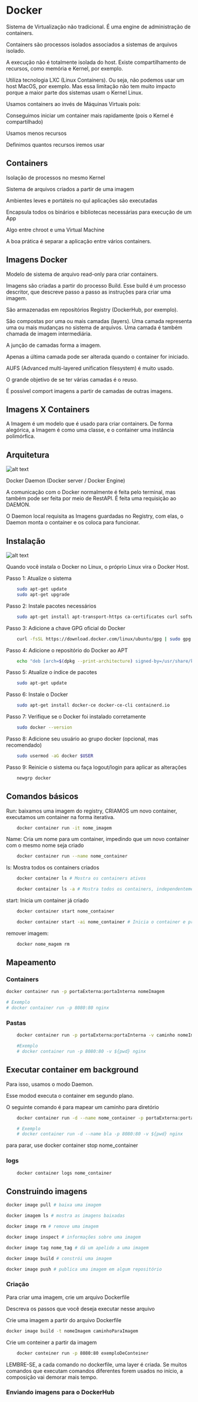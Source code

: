 # Docker

Sistema de Virtualização não tradicional. É uma engine de administração de containers.

Containers são processos isolados associados a sistemas de arquivos isolado. 

A execução não é totalmente isolada do host. Existe compartilhamento de recursos, como memória e Kernel, por exemplo.

Utiliza tecnologia LXC (Linux Containers). Ou seja, não podemos usar um host MacOS, por exemplo. Mas essa limitação não tem muito impacto porque a maior parte dos sistemas usam o Kernel Linux.

Usamos containers ao invés de Máquinas Virtuais pois:

Conseguimos iniciar um container mais rapidamente (pois o Kernel é compartilhado)

Usamos menos recursos

Definimos quantos recursos iremos usar

## Containers 

Isolação de processos no mesmo Kernel

Sistema de arquivos criados a partir de uma imagem

Ambientes leves e portáteis no qul aplicações são executadas

Encapsula todos os binários e bibliotecas necessárias para execução de um App

Algo entre chroot e uma Virtual Machine

A boa prática é separar a aplicação entre vários containers.

## Imagens Docker

Modelo de sistema de arquivo read-only para criar containers.

Imagens são criadas a partir do processo Build. Esse build é um processo descritor, que descreve passo a passo as instruções para criar uma imagem.

São armazenadas em repositórios Registry (DockerHub, por exemplo). 

São compostas por uma ou mais camadas (layers). Uma camada representa uma ou mais mudanças no sistema de arquivos. Uma camada é também chamada de imagem intermediária.

A junção de camadas forma a imagem.

Apenas a última camada pode ser alterada quando o container for iniciado.

AUFS (Advanced multi-layered unification filesystem) é muito usado.

O grande objetivo de se ter várias camadas é o reuso.

É possível comport imagens a partir de camadas de outras imagens.

## Imagens X Containers

A Imagem é um modelo que é usado para criar containers. De forma alegórica, a Imagem é como uma classe, e o container uma instância polimórfica.

## Arquitetura

![alt text](image.png)

Docker Daemon (Docker server / Docker Engine)

A comunicação com o Docker normalmente é feita pelo terminal, mas também pode ser feita por meio de RestAPI. É feita uma requisição ao DAEMON.

O Daemon local requisita as Imagens guardadas no Registry, com elas, o Daemon monta o container e os coloca para funcionar.

## Instalação

![alt text](image-1.png)

Quando você instala o Docker no Linux, o próprio Linux vira o Docker Host.

Passo 1: Atualize o sistema
```bash
    sudo apt-get update
    sudo apt-get upgrade
```


Passo 2: Instale pacotes necessários
```bash
    sudo apt-get install apt-transport-https ca-certificates curl software-properties-common
```


Passo 3: Adicione a chave GPG oficial do Docker
```bash
    curl -fsSL https://download.docker.com/linux/ubuntu/gpg | sudo gpg --dearmor -o /usr/share/keyrings/docker-archive-keyring.gpg
```

Passo 4: Adicione o repositório do Docker ao APT
```bash
    echo "deb [arch=$(dpkg --print-architecture) signed-by=/usr/share/keyrings/docker-archive-keyring.gpg] https://download.docker.com/linux/ubuntu $(lsb_release -cs) stable" | sudo tee /etc/apt/sources.list.d/docker.list > /dev/null
```



Passo 5: Atualize o índice de pacotes
```bash
    sudo apt-get update
```


Passo 6: Instale o Docker
```bash
    sudo apt-get install docker-ce docker-ce-cli containerd.io
```


Passo 7: Verifique se o Docker foi instalado corretamente
```bash
    sudo docker --version
```


Passo 8: Adicione seu usuário ao grupo docker (opcional, mas recomendado)
```bash
    sudo usermod -aG docker $USER
```


Passo 9: Reinicie o sistema ou faça logout/login para aplicar as alterações
```bash
    newgrp docker
```

## Comandos básicos

Run: baixamos uma imagem do registry, CRIAMOS um novo container, executamos um container na forma iterativa.

```bash
    docker container run -it nome_imagem
```

Name: Cria um nome para um container, impedindo que um novo container com o mesmo nome seja criado

```bash
    docker container run --name nome_container
```

ls: Mostra todos os containers criados

```bash
    docker container ls # Mostra os containers ativos

    docker container ls -a # Mostra todos os containers, independentemente de estado
```

start: Inicia um container já criado

```bash
    docker container start nome_container

    docker container start -ai nome_container # Inicia o container e prende ele ao terminal 
```

remover imagem:

```bash
    docker nome_magem rm 
```

## Mapeamento 

### Containers 

```bash
docker container run -p portaExterna:portaInterna nomeImagem

# Exemplo 
# docker container run -p 8080:80 nginx
```

### Pastas

```bash
    docker container run -p portaExterna:portaInterna -v caminho nomeImagem

    #Exemplo
    # docker container run -p 8080:80 -v ${pwd} nginx
```

## Executar container em background

Para isso, usamos o modo Daemon.

Esse modod executa o container em segundo plano.

O seguinte comando é para mapear um caminho para diretório

```bash
    docker container run -d --name nome_container -p portaExterna:portaInterna -v caminho nomeImagem

    # Exemplo
    # docker container run -d --name bla -p 8080:80 -v ${pwd} nginx
```

para parar, use docker container stop nome_container 

### logs

```bash
    docker container logs nome_container 
```

## Construindo imagens

```bash
docker image pull # baixa uma imagem

docker imagem ls # mostra as imagens baixadas

docker image rm # remove uma imagem

docker image inspect # informações sobre uma imagem

docker image tag nome_tag # dá um apelido a uma imagem

docker image build # constrói uma imagem

docker image push # publica uma imagem em algum repositório
```

### Criação

Para criar uma imagem, crie um arquivo Dockerfile

Descreva os passos que você deseja executar nesse arquivo

Crie uma imagem a partir do arquivo Dockerfile

```bash
docker image build -t nomeImagem caminhoParaImagem
```

Crie um conteiner a partir da imagem

```bash
    docker conteiner run -p 8080:80 exemploDeConteiner
```

LEMBRE-SE, a cada comando no dockerfile, uma layer é criada. Se muitos comandos que executam comandos diferentes forem usados no início, a composição vai demorar mais tempo.

### Enviando imagens para o DockerHub